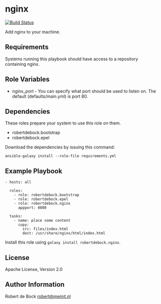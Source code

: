 nginx
=========

[![Build Status](https://travis-ci.org/robertdebock/ansible-role-nginx.svg?branch=master)](https://travis-ci.org/robertdebock/ansible-role-nginx)

Add nginx to your machine.

Requirements
------------

Systems running this playbook should have access to a repository containing nginx.

Role Variables
--------------

- nginx_port - You can specify what port should be used to listen on. The default (defaults/main.yml) is port 80.

Dependencies
------------

These roles prepare your system to use this role on them.

- robertdebock.bootstrap
- robertdebock.epel

Download the dependencies by issuing this command:
```
ansible-galaxy install --role-file requirements.yml
```

Example Playbook
----------------

```
- hosts: all

  roles:
    - role: robertdebock.bootstrap
    - role: robertdebock.epel
    - role: robertdebock.nginx
      appport: 8080

  tasks:
    - name: place some content
      copy:
        src: files/index.html
        dest: /usr/share/nginx/html/index.html
```

Install this role using `galaxy install robertdebock.nginx`.

License
-------

Apache License, Version 2.0

Author Information
------------------

Robert de Bock <robert@meinit.nl>
